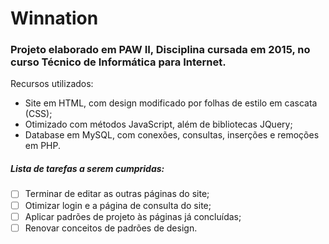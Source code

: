 # Winnation
### Projeto elaborado em PAW II, Disciplina cursada em 2015, no curso Técnico de Informática para Internet.

  Recursos utilizados:
  
  * Site em HTML, com design modificado por folhas de estilo em cascata (CSS);
  * Otimizado com métodos JavaScript, além de bibliotecas JQuery;
  * Database em MySQL, com conexões, consultas, inserções e remoções em PHP.
  
##### Lista de tarefas a serem cumpridas:

  - [ ] Terminar de editar as outras páginas do site;
  - [ ] Otimizar login e a página de consulta do site;
  - [ ] Aplicar padrões de projeto às páginas já concluídas;
  - [ ] Renovar conceitos de padrões de design.
